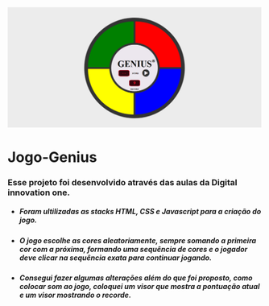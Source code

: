 ![JOGO-GENIUS](https://github.com/Tiag0Santos/Jogo-Genius/blob/main/assets/genius.png)
# Jogo-Genius
 ### Esse projeto foi desenvolvido através das aulas da Digital innovation one.
* #####  Foram ultilizadas as stacks HTML, CSS e Javascript para a criação do jogo.
* #####  O jogo escolhe as cores aleatoriamente, sempre somando a primeira cor com a próxima, formando uma sequência de cores e o jogador deve clicar na sequência exata para continuar jogando.
* #####  Consegui fazer algumas alterações além do que foi proposto, como colocar som ao jogo, coloquei um visor que mostra a pontuação atual e um visor mostrando o recorde.
